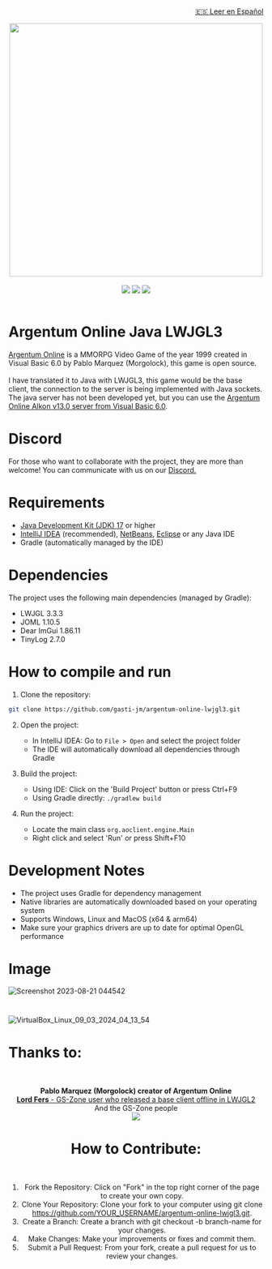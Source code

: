 
<div align='center'>
    <br/>
    <p align='right'><a href="README_ES.md">🇪🇸 Leer en Español</a></p>
    <img src="https://github.com/user-attachments/assets/3f6d8658-ea84-4ff3-b3d2-cb2fb1eeabd2" width="500px"> <br/> <br/>
    <a target="_blank"><img src="https://img.shields.io/badge/Built%20in-Java_17-43ca1f.svg?style=flat-square"></img></a>
    <a target="_blank"><img src="https://img.shields.io/badge/Made%20in-IntelliJ%20Community-be27e9.svg?style=flat-square"></img></a>
    <a target="_blank"><img src="https://img.shields.io/badge/License-GNU%20General%20Public%20License%20-e98227.svg?style=flat-square"></img></a>
</div>
<br/>

<h1>Argentum Online Java LWJGL3</h1>

<p>
  <a target="_blank" href="https://es.wikipedia.org/wiki/Argentum_Online">Argentum Online</a> is a MMORPG Video Game of the year 1999 created in Visual Basic 6.0 by Pablo Marquez (Morgolock), this game is open source. <br/> <br/>
  I have translated it to Java with LWJGL3, this game would be the base client, the connection to the server is being implemented with Java sockets. The java server has not been developed yet, but you can use the <a target="_blank" href="https://www.gs-zone.org/temas/cliente-servidor-v0-13-0-completos-y-funcionales.36521/">Argentum Online Alkon v13.0 server from Visual Basic 6.0</a>.
</p>

# Discord
For those who want to collaborate with the project, they are more than welcome! You can communicate with us on our <a href="https://discord.gg/RtsGRqJVt9">Discord.</a>

# Requirements

- <a href="https://www.oracle.com/java/technologies/downloads/#java17" target="_blank">Java Development Kit (JDK) 17</a> or higher
- <a href="https://www.jetbrains.com/idea/download/" target="_blank">IntelliJ IDEA</a> (recommended), <a href="https://netbeans.apache.org/" target="_blank">NetBeans</a>, <a href="https://www.eclipse.org/downloads/" target="_blank">Eclipse</a> or any Java IDE
- Gradle (automatically managed by the IDE)

# Dependencies

The project uses the following main dependencies (managed by Gradle):
- LWJGL 3.3.3
- JOML 1.10.5
- Dear ImGui 1.86.11
- TinyLog 2.7.0

# How to compile and run

1. Clone the repository:
```bash
git clone https://github.com/gasti-jm/argentum-online-lwjgl3.git
```

2. Open the project:
   - In IntelliJ IDEA: Go to `File > Open` and select the project folder
   - The IDE will automatically download all dependencies through Gradle

3. Build the project:
   - Using IDE: Click on the 'Build Project' button or press Ctrl+F9
   - Using Gradle directly: `./gradlew build`

4. Run the project:
   - Locate the main class `org.aoclient.engine.Main`
   - Right click and select 'Run' or press Shift+F10

# Development Notes

- The project uses Gradle for dependency management
- Native libraries are automatically downloaded based on your operating system
- Supports Windows, Linux and MacOS (x64 & arm64)
- Make sure your graphics drivers are up to date for optimal OpenGL performance


# Image
![Screenshot 2023-08-21 044542](https://github.com/gasti-jm/argentum-online-lwjgl3/assets/82490615/8f4c7864-feee-4ac6-b957-651a6b03a627)
#
![VirtualBox_Linux_09_03_2024_04_13_54](https://github.com/gasti-jm/argentum-online-lwjgl3/assets/82490615/8f54e716-3824-48ac-92ca-f22bfcfe74d5)

<h1>Thanks to:</h1>
<br/>

<div align='center'>

<p>
  <b>Pablo Marquez (Morgolock) creator of Argentum Online</b> <br/>
  <a target="_blank" href="https://www.gs-zone.org/temas/argentum-online-en-java-opengl.92672/#post-785702"><b>Lord Fers</b> - GS-Zone user who released a base client offline in LWJGL2</a> <br/>
  And the GS-Zone people <br/>
  <a target="_blank" href="https://www.gs-zone.org/"><img src="https://user-images.githubusercontent.com/82490615/187148671-1d7f92b9-7ea1-45f2-b6f1-f53b07454d93.png"></img></a>
</p>

<h1>How to Contribute:</h1>
<br/>

1. Fork the Repository: Click on "Fork" in the top right corner of the page to create your own copy.
2. Clone Your Repository: Clone your fork to your computer using git clone https://github.com/YOUR_USERNAME/argentum-online-lwjgl3.git.
3. Create a Branch: Create a branch with git checkout -b branch-name for your changes.
4. Make Changes: Make your improvements or fixes and commit them.
5. Submit a Pull Request: From your fork, create a pull request for us to review your changes.

</div>
